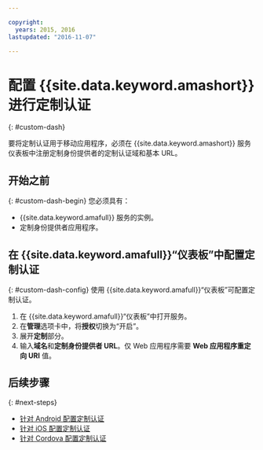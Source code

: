 ```yaml
---

copyright:
  years: 2015, 2016
lastupdated: "2016-11-07"

---
```


# 配置 {{site.data.keyword.amashort}} 进行定制认证
{: #custom-dash}


要将定制认证用于移动应用程序，必须在 {{site.data.keyword.amashort}} 服务仪表板中注册定制身份提供者的定制认证域和基本 URL。

## 开始之前
{: #custom-dash-begin}
您必须具有：
* {{site.data.keyword.amafull}} 服务的实例。
* 定制身份提供者应用程序。

## 在 {{site.data.keyword.amafull}}“仪表板”中配置定制认证
{: #custom-dash-config}
使用 {{site.data.keyword.amafull}}“仪表板”可配置定制认证。

1. 在 {{site.data.keyword.amafull}}“仪表板”中打开服务。
1. 在**管理**选项卡中，将**授权**切换为“开启”。
1. 展开**定制**部分。
1. 输入**域名**和**定制身份提供者 URL**。仅 Web 应用程序需要 **Web 应用程序重定向 URI** 值。

## 后续步骤
{: #next-steps}
* [针对 Android 配置定制认证](custom-auth-android.html)
* [针对 iOS 配置定制认证](custom-auth-ios.html)
* [针对 Cordova 配置定制认证](custom-auth-cordova.html)
